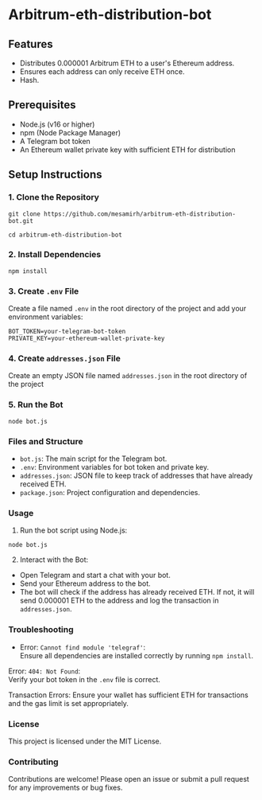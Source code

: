 # Arbitrum-eth-distribution-bot
## Features

- Distributes 0.000001 Arbitrum ETH to a user's Ethereum address.
- Ensures each address can only receive ETH once.
- Hash.

## Prerequisites

- Node.js (v16 or higher)
- npm (Node Package Manager)
- A Telegram bot token
- An Ethereum wallet private key with sufficient ETH for distribution

## Setup Instructions

### 1. Clone the Repository
```
git clone https://github.com/mesamirh/arbitrum-eth-distribution-bot.git

cd arbitrum-eth-distribution-bot
```
### 2. Install Dependencies
```
npm install
```
### 3. Create `.env` File
Create a file named `.env` in the root directory of the project and add your environment variables:
```
BOT_TOKEN=your-telegram-bot-token
PRIVATE_KEY=your-ethereum-wallet-private-key
```
### 4. Create `addresses.json` File
Create an empty JSON file named `addresses.json` in the root directory of the project

### 5. Run the Bot
```
node bot.js
```

### Files and Structure
- `bot.js`: The main script for the Telegram bot.
- `.env`: Environment variables for bot token and private key.
- `addresses.json`: JSON file to keep track of addresses that have already received ETH.
- `package.json`: Project configuration and dependencies.

### Usage
1. Run the bot script using Node.js:
```
node bot.js
```
2. Interact with the Bot:

- Open Telegram and start a chat with your bot.
- Send your Ethereum address to the bot.
- The bot will check if the address has already received ETH. If not, it will send 0.000001 ETH to the address and log the transaction in `addresses.json`.

### Troubleshooting
- Error: `Cannot find module 'telegraf'`:   
Ensure all dependencies are installed correctly by running `npm install`.

Error: `404: Not Found`:  
Verify your bot token in the `.env` file is correct.

Transaction Errors:
Ensure your wallet has sufficient ETH for transactions and the gas limit is set appropriately.

### License
This project is licensed under the MIT License.

### Contributing
Contributions are welcome! Please open an issue or submit a pull request for any improvements or bug fixes.
